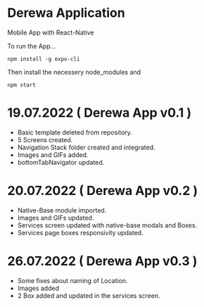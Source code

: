 # Derewa Application
Mobile App with React-Native

To run the App...

<pre><code>npm install -g expo-cli
</code></pre>

Then install the necessery node_modules and 

<pre><code>npm start
</code></pre>


# 19.07.2022 ( Derewa App v0.1 )

- Basic template deleted from repository.
- 5 Screens created.
- Navigation Stack folder created and integrated.
- Images and GIFs added.
- bottomTabNavigator updated.

# 20.07.2022 ( Derewa App v0.2 )

- Native-Base module imported.
- Images and GIFs updated.
- Services screen updated with native-base modals and Boxes.
- Services page boxes responsivity updated.


# 26.07.2022 ( Derewa App v0.3 )

- Some fixes about naming of Location.
- Images added
- 2 Box added and updated in the services screen.
